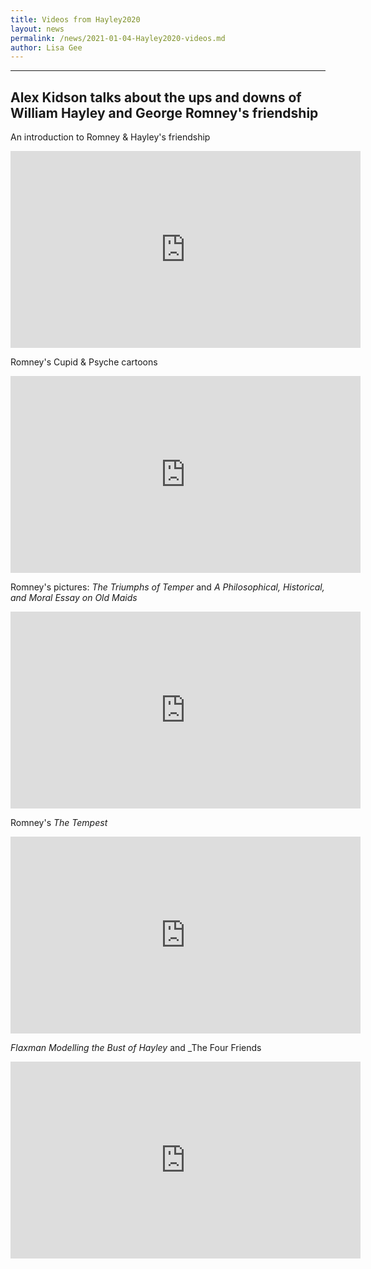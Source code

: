 ```yaml
---
title: Videos from Hayley2020
layout: news
permalink: /news/2021-01-04-Hayley2020-videos.md
author: Lisa Gee
---
```


----
Alex Kidson talks about the ups and downs of William Hayley and George Romney's friendship
----

An introduction to Romney & Hayley's friendship


<iframe width="560" height="315" src="https://www.youtube.com/embed/kXqQbBMDX2Y" frameborder="0" allow="accelerometer; autoplay; clipboard-write; encrypted-media; gyroscope; picture-in-picture" allowfullscreen></iframe>


Romney's Cupid & Psyche cartoons


<iframe width="560" height="315" src="https://www.youtube.com/embed/ZCOYpz8Aruc" frameborder="0" allow="accelerometer; autoplay; clipboard-write; encrypted-media; gyroscope; picture-in-picture" allowfullscreen></iframe>


Romney's pictures: _The Triumphs of Temper_ and _A Philosophical, Historical, and Moral Essay on Old Maids_


<iframe width="560" height="315" src="https://www.youtube.com/embed/GrDOBOrTEqg" frameborder="0" allow="accelerometer; autoplay; clipboard-write; encrypted-media; gyroscope; picture-in-picture" allowfullscreen></iframe>


Romney's _The Tempest_


<iframe width="560" height="315" src="https://www.youtube.com/embed/51ZECKrBUyY" frameborder="0" allow="accelerometer; autoplay; clipboard-write; encrypted-media; gyroscope; picture-in-picture" allowfullscreen></iframe>


_Flaxman Modelling the Bust of Hayley_ and _The Four Friends


<iframe width="560" height="315" src="https://www.youtube.com/embed/gvXiEPw3nCU" frameborder="0" allow="accelerometer; autoplay; clipboard-write; encrypted-media; gyroscope; picture-in-picture" allowfullscreen></iframe>

